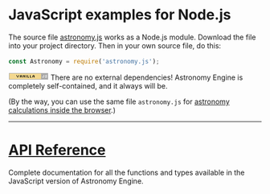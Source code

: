 # JavaScript examples for Node.js

The source file
[astronomy.js](https://github.com/cosinekitty/astronomy/blob/master/source/js/astronomy.js)
works as a Node.js module. Download the file into your project directory. 
Then in your own source file, do this:

```javascript
const Astronomy = require('astronomy.js');
```

![Vanilla JS](../vanillajs.png) There are no external dependencies! 
Astronomy Engine is completely self-contained, and it always will be.

(By the way, you can use the same file <code>astronomy.js</code> for
[astronomy calculations inside the browser](../nodejs/).)

---

# [API Reference](../../source/js/)
Complete documentation for all the functions and types available
in the JavaScript version of Astronomy Engine.
